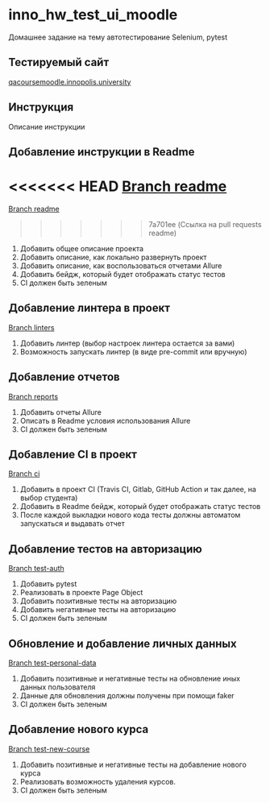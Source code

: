 # inno_hw_test_ui_moodle
Домашнее задание на тему автотестирование Selenium, pytest

## Тестируемый сайт
[qacoursemoodle.innopolis.university](https://qacoursemoodle.innopolis.university)

## Инструкция
Описание инструкции

## Добавление инструкции в Readme
<<<<<<< HEAD
[Branch readme](https://github.com/aliyamullina/inno_hw_moodle/pulls)
=======
[Branch readme](pull/1)
>>>>>>> 7a701ee (Ссылка на pull requests readme)
1. Добавить общее описание проекта
2. Добавить описание, как локально развернуть проект
3. Добавить описание, как воспользоваться отчетами Allure
4. Добавить бейдж, который будет отображать статус тестов
5. CI должен быть зеленым

## Добавление линтера в проект
[Branch linters](https://github.com/aliyamullina/inno_hw_moodle/pulls)
1. Добавить линтер (выбор настроек линтера остается за вами)
2. Возможность запускать линтер (в виде pre-commit или вручную)

## Добавление отчетов
[Branch reports](https://github.com/aliyamullina/inno_hw_moodle/pulls)
1. Добавить отчеты Allure
2. Описать в Readme условия использования Allure
3. CI должен быть зеленым

## Добавление CI в проект
[Branch ci](https://github.com/aliyamullina/inno_hw_moodle/pulls)
1. Добавить в проект CI (Travis CI, Gitlab, GitHub Action и так далее, на выбор студента)
2. Добавить в Readme бейдж, который будет отображать статус тестов
3. После каждой выкладки нового кода тесты должны автоматом запускаться и выдавать отчет

## Добавление тестов на авторизацию
[Branch test-auth](https://github.com/aliyamullina/inno_hw_moodle/pulls)
1. Добавить pytest
2. Реализовать в проекте Page Object
3. Добавить позитивные тесты на авторизацию
4. Добавить негативные тесты на авторизацию
5. CI должен быть зеленым

## Обновление и добавление личных данных
[Branch test-personal-data](https://github.com/aliyamullina/inno_hw_moodle/pulls)
1. Добавить позитивные и негативные тесты на обновление иных данных пользователя
2. Данные для обновления должны получены при помощи faker
3. CI должен быть зеленым

## Добавление нового курса
[Branch test-new-course](https://github.com/aliyamullina/inno_hw_moodle/pulls)
1. Добавить позитивные и негативные тесты на добавление нового курса
2. Реализовать возможность удаления курсов.
3. CI должен быть зеленым
